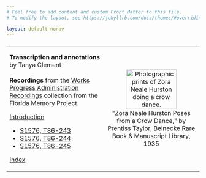 ```yaml
---
# Feel free to add content and custom Front Matter to this file.
# To modify the layout, see https://jekyllrb.com/docs/themes/#overriding-theme-defaults

layout: default-nonav
---
```

<h3>
 <table cellpadding="0" cellspacing="0" border="0" border-color=transparent>
  <tr>
   <td valign="top" width="50%">
<p><b>Transcription and annotations</b> by Tanya Clement
<br/><br/><b>Recordings</b> from the <a href="https://www.floridamemory.com/discover/audio/wpa.php">Works Progress Administration Recordings</a> collection from the Florida Memory Project.</p>
 <p>
   <a href="https://tanyaclement.github.io/znh_jacksonville_1939/introduction">Introduction</a>
<ul>
<li><a href="https://tanyaclement.github.io/znh_jacksonville_1939/s1576-t86-243">S1576, T86-243</a></li>
<li><a href="https://tanyaclement.github.io/znh_jacksonville_1939/s1576-t86-244">S1576, T86-244</a></li>
<li><a href="https://tanyaclement.github.io/znh_jacksonville_1939/s1576-t86-245">S1576, T86-245</a></li>
</ul>
  <a href="https://tanyaclement.github.io/znh_jacksonville_1939/term_index">Index</a>
 </p>
  </td>
  <td width="50%"><p align="center"><img width="75%" height="75%" alt="Photographic prints of Zora Neale Hurston doing a crow dance." src="https://github.com/tanyaclement/znh_jacksonville_1939-1/assets/1213771/e5b95e0e-40ef-42fe-8946-feb54168adb0"/><br/>
  "Zora Neale Hurston Poses from a Crow Dance," by Prentiss Taylor, Beinecke Rare Book & Manuscript Library, 1935
  </p></td>
 </tr>
 </table>

</h3>
